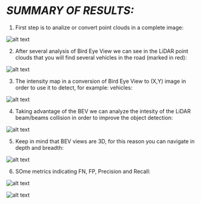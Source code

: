 # *SUMMARY OF RESULTS:*<br />

1) First step is to analize or convert point clouds in a complete image:

![alt text](https://github.com/HomeBrain-ARG/SDCE_Mid-Term-Project_3D-Object-Detection/blob/main/01_Results/ID_S1_EX1_Range_Image_Channels/20221016_ID_S1_EX1_range_image_screenshot_16.10.2022.png)<br />

2) After several analysis of Bird Eye View we can see in the LiDAR point clouds that you will find several vehicles in the road (marked in red):

![alt text](https://github.com/HomeBrain-ARG/SDCE_Mid-Term-Project_3D-Object-Detection/blob/main/01_Results/ID_S1_EX2_Lidar_Point_Cloud/20221016_ID_S1_EX2_3D_Point%20Cloud_6-Vehicles_Marked.png)<br />

3) The intensity map in a conversion of Bird Eye View to (X,Y) image in order to use it to detect, for example: vehicles:

![alt text](https://github.com/HomeBrain-ARG/SDCE_Mid-Term-Project_3D-Object-Detection/blob/main/01_Results/ID_S2_EX2_BEV_Intensity_Map/20221017_BEV_Intensity_Map.png)<br />

4) Taking advantage of the BEV we can analyze the intesity of the LiDAR beam/beams collision in order to improve the object detection:

![alt text](https://github.com/HomeBrain-ARG/SDCE_Mid-Term-Project_3D-Object-Detection/blob/main/01_Results/ID_S2_EX3_BEV_Map/20221017_BEV_Height_Map.png)<br />

5) Keep in mind that BEV views are 3D, for this reason you can navigate in depth and breadth:

![alt text](https://github.com/HomeBrain-ARG/SDCE_Mid-Term-Project_3D-Object-Detection/blob/main/01_Results/ID_S1_EX2_Lidar_Point_Cloud/20221016_ID_S1_EX2_3D_Point%20Cloud_6-Vehicles.png)<br />

6) SOme metrics indicating FN, FP, Precision and Recall:

![alt text](https://github.com/HomeBrain-ARG/SDCE_Mid-Term-Project_3D-Object-Detection/blob/main/01_Results/ID_S4_EX2_FN_and_FP/20221017_BEV_Object_Detection_Eval_FP-FN.png)<br />

![alt text](https://github.com/HomeBrain-ARG/SDCE_Mid-Term-Project_3D-Object-Detection/blob/main/01_Results/ID_S4_EX3_Precision_Recall/20221017_Eval_BEV_Precision-Recall.png)<br />

